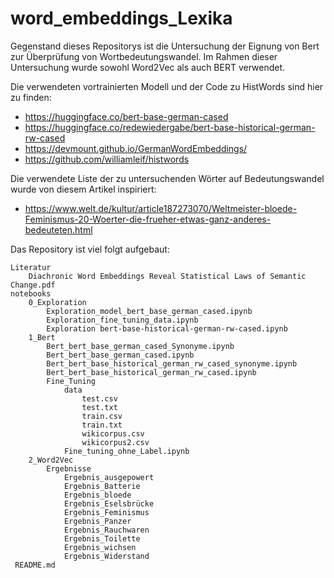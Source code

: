 # word_embeddings_Lexika

Gegenstand dieses Repositorys ist die Untersuchung der Eignung von Bert zur Überprüfung von Wortbedeutungswandel.
Im Rahmen dieser Untersuchung wurde sowohl Word2Vec als auch BERT verwendet. 

Die verwendeten vortrainierten Modell und der Code zu HistWords sind hier zu finden: 

- https://huggingface.co/bert-base-german-cased
- https://huggingface.co/redewiedergabe/bert-base-historical-german-rw-cased
- https://devmount.github.io/GermanWordEmbeddings/
- https://github.com/williamleif/histwords

Die verwendete Liste der zu untersuchenden Wörter auf Bedeutungswandel wurde von diesem Artikel inspiriert:

- https://www.welt.de/kultur/article187273070/Weltmeister-bloede-Feminismus-20-Woerter-die-frueher-etwas-ganz-anderes-bedeuteten.html

Das Repository ist viel folgt aufgebaut: 

    Literatur
        Diachronic Word Embeddings Reveal Statistical Laws of Semantic Change.pdf
    notebooks
        0_Exploration
            Exploration_model_bert_base_german_cased.ipynb
            Exploration_fine_tuning_data.ipynb
            Exploration bert-base-historical-german-rw-cased.ipynb
        1_Bert
            Bert_bert_base_german_cased_Synonyme.ipynb
            Bert_bert_base_german_cased.ipynb
            Bert_bert_base_historical_german_rw_cased_synonyme.ipynb
            Bert_bert_base_historical_german_rw_cased.ipynb
            Fine_Tuning
                data
                    test.csv
                    test.txt
                    train.csv
                    train.txt
                    wikicorpus.csv
                    wikicorpus2.csv
                Fine_tuning_ohne_Label.ipynb
        2_Word2Vec
            Ergebnisse
                Ergebnis_ausgepowert
                Ergebnis_Batterie
                Ergebnis_bloede
                Ergebnis_Eselsbrücke
                Ergebnis_Feminismus
                Ergebnis_Panzer
                Ergebnis_Rauchwaren
                Ergebnis_Toilette
                Ergebnis_wichsen
                Ergebnis_Widerstand
     README.md
                    
                    
                    
                    
                    
                    

